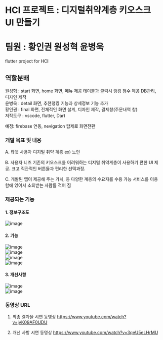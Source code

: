 # HCI 프로젝트 : 디지털취약계층 키오스크 UI 만들기
# 팀원 : 황인권 원성혁 윤병욱

flutter project for HCI

## 역할분배
원성혁 : start 화면, home 화면, 메뉴 제공 테이블과 클릭시 랭킹 점수 제공 DB관리, 디자인 제작 <br/>
윤병욱 : detail 화면, 추천랭킹 기능과 상세정보 기능 추가 <br/>
황인권 : final 화면, 전체적인 화면 설계, 디자인 제작, 결제창(주문내역 창) <br/>
저작도구 : vscode, flutter, Dart

예정: firebase 연동, nevigation 탑제로 화면전환


### 개발 목표 및 내용
 A. 타겟 사용자
디지털 취약 계층 ex) 노인

B. 사용자 니즈
기존의 키오스크를 어려워하는 디지털 취약계층이 사용하기 편한 UI 제공.
크고 직관적인 버튼들과 편리한 선택과정.

C. 개발된 앱이 제공해 주는 가치, 등
다양한 계층의 수요자를 수용 가능
서비스를 이용함에 있어서 소외받는 사람들 적어 짐

### 제공되는 기능
#### 1. 정보구조도
![image](https://user-images.githubusercontent.com/64239673/211190942-e717c0db-8900-4116-97ac-2e1547bf285d.png)
#### 2. 기능
![image](https://user-images.githubusercontent.com/64239673/211190971-5d6295df-360b-446d-9ce6-6f0e63092a3a.png) <br/>
![image](https://user-images.githubusercontent.com/64239673/211190983-b98832e0-11a8-41ce-bfee-57795803a430.png) <br/>
![image](https://user-images.githubusercontent.com/64239673/211190991-e2ee5877-decf-4276-a1ab-2824eeec7566.png) <br/>
![image](https://user-images.githubusercontent.com/64239673/211191004-9c0911bd-bf15-479b-a429-5b54ad3e4132.png) <br/>

#### 3. 개선사항
![image](https://user-images.githubusercontent.com/64239673/211191013-a2917f1f-eb11-4d5c-ab55-1faf5bf25219.png) <br/>
![image](https://user-images.githubusercontent.com/64239673/211191029-bf5e6bcd-3953-4154-94c0-fbeb9aa16310.png) <br/>

### 동영상 URL
1. 최종 결과물 시연 동영상
https://www.youtube.com/watch?v=jvK09AF0UDU

2. 개선 사항 시연 동영상
https://www.youtube.com/watch?v=3qeU5eLHrMU
